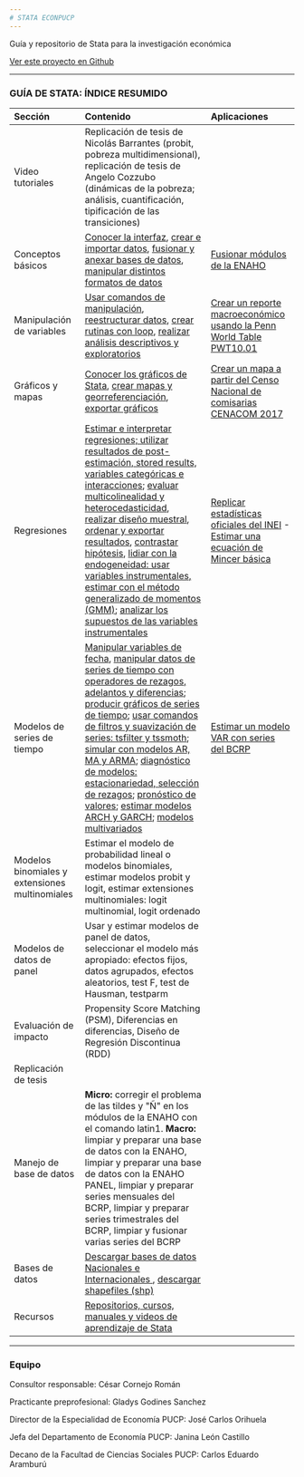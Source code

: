 ```yaml
---
# STATA ECONPUCP 
---
```


Guía y repositorio de Stata para la investigación económica

[Ver este proyecto en Github](https://github.com/EconPUCP/Stata "Ver este proyecto en Github")


---

### GUÍA DE STATA: ÍNDICE RESUMIDO









| Sección | Contenido |  Aplicaciones |  
|:--|:----------------|:------|  
| Video tutoriales  |  Replicación de tesis de Nicolás Barrantes (probit, pobreza multidimensional), replicación de tesis de Angelo Cozzubo (dinámicas de la pobreza; análisis, cuantificación, tipificación de las transiciones) |  |  
| Conceptos básicos   |  [Conocer la interfaz](https://github.com/EconPUCP/Stata/blob/main/Manual%20de%20Stata/Conceptos%20b%C3%A1sicos/1_Interfaz%20de%20stata.md "Conocer la interfaz"), [crear e importar datos](https://github.com/EconPUCP/Stata/blob/main/Manual%20de%20Stata/Conceptos%20b%C3%A1sicos/2_Creaci%C3%B3n%20e%20importaci%C3%B3n%20de%20datos.md "crear e importar datos"), [fusionar y anexar bases de datos](https://github.com/EconPUCP/Stata/blob/main/Manual%20de%20Stata/Conceptos%20b%C3%A1sicos/3_Fusi%C3%B3n%20y%20anexi%C3%B3n%20de%20bases%20de%20datos.md "fusionar y anexar bases de datos"), [manipular distintos formatos de datos](https://github.com/EconPUCP/Stata/blob/main/Manual%20de%20Stata/Conceptos%20b%C3%A1sicos/4_Manipulaci%C3%B3n%20de%20distintos%20formatos%20de%20datos.md "manipular distintos formatos de datos") | [Fusionar módulos de la ENAHO](https://github.com/EconPUCP/Stata/blob/main/Manual%20de%20Stata/Conceptos%20b%C3%A1sicos/Aplicaci%C3%B3n%20Fusi%C3%B3n%20entre%20los%20m%C3%B3dulos%20de%20la%20ENAHO.md "Fusionar módulos de la ENAHO") |  
| Manipulación de variables  | [Usar comandos de manipulación](https://github.com/EconPUCP/Stata/blob/main/Manual%20de%20Stata/Creaci%C3%B3n%2C%20manipulaci%C3%B3n%20y%20descripci%C3%B3n%20de%20variables/1_Comandos%20de%20manipulaci%C3%B3n.md "Usar comandos de manipulación"), [reestructurar datos](https://github.com/EconPUCP/Stata/blob/main/Manual%20de%20Stata/Creaci%C3%B3n%2C%20manipulaci%C3%B3n%20y%20descripci%C3%B3n%20de%20variables/2_Reestructurando%20datos.md "reestructurar datos"), [crear rutinas con loop](https://github.com/EconPUCP/Stata/blob/main/Manual%20de%20Stata/Creaci%C3%B3n%2C%20manipulaci%C3%B3n%20y%20descripci%C3%B3n%20de%20variables/3_Creando_rutinas_con_loops.md "crear rutinas con loop"), [realizar análisis descriptivos y exploratorios](https://github.com/EconPUCP/Stata/blob/main/Manual%20de%20Stata/Creaci%C3%B3n%2C%20manipulaci%C3%B3n%20y%20descripci%C3%B3n%20de%20variables/4_Analisis%20descriptivos%20y%20exploratorios%20de%20los%20datos.md "realizar análisis descriptivos y exploratorios") | [Crear un reporte macroeconómico usando la Penn World Table PWT10.01](https://github.com/EconPUCP/Stata/blob/main/Manual%20de%20Stata/Creaci%C3%B3n%2C%20manipulaci%C3%B3n%20y%20descripci%C3%B3n%20de%20variables/Aplicaci%C3%B3n%20usando%20PWT10.01.md "Crear un reporte macroeconómico usando la Penn World Table PWT10.01") |  
| Gráficos y mapas   | [Conocer los gráficos de Stata](https://github.com/EconPUCP/Stata/blob/main/Manual%20de%20Stata/Gr%C3%A1ficos%20y%20mapas/1_Gr%C3%A1ficos%20de%20Stata.md "Conocer los gráficos de Stata"), [crear mapas y georreferenciación](https://github.com/EconPUCP/Stata/blob/main/Manual%20de%20Stata/Gr%C3%A1ficos%20y%20mapas/2_Mapas%20y%20georreferenciaci%C3%B3n.md "crear mapas y georreferenciación"), [exportar gráficos](https://github.com/EconPUCP/Stata/blob/main/Manual%20de%20Stata/Gr%C3%A1ficos%20y%20mapas/3_Exportar%20gr%C3%A1ficos.md "exportar gráficos") | [Crear un mapa a partir del Censo Nacional de comisarias CENACOM 2017](https://github.com/EconPUCP/Stata/blob/main/Manual%20de%20Stata/Gr%C3%A1ficos%20y%20mapas/4_Aplicaci%C3%B3n.md "Crear un mapa a partir del Censo Nacional de comisarias CENACOM 2017") |  
| Regresiones  | [Estimar e interpretar regresiones; utilizar resultados de post-estimación, stored results, variables categóricas e interacciones](https://github.com/EconPUCP/Stata/blob/main/Manual%20de%20Stata/Modelo%20de%20Regresi%C3%B3n%20lineal/1_Regresiones%20lineales%2C%20diagn%C3%B3stico%20e%20interpretaci%C3%B3n.md "Estimar e interpretar regresiones; utilizar resultados de post-estimación, stored results, variables categóricas e interacciones"); [evaluar multicolinealidad y heterocedasticidad](https://github.com/EconPUCP/Stata/blob/main/Manual%20de%20Stata/Modelo%20de%20Regresi%C3%B3n%20lineal/2_Multicolinealidad%20y%20heterocedasticidad.md "evaluar multicolinealidad y heterocedasticidad"), [realizar diseño muestral](https://github.com/EconPUCP/Stata/blob/main/Manual%20de%20Stata/Modelo%20de%20Regresi%C3%B3n%20lineal/3_Dise%C3%B1o%20muestral.md "realizar diseño muestral"), [ordenar y exportar resultados](https://github.com/EconPUCP/Stata/blob/main/Manual%20de%20Stata/Modelo%20de%20Regresi%C3%B3n%20lineal/5_Exportando%20los%20resultados%20a%20distintos%20formatos.md "ordenar y exportar resultados"), [contrastar hipótesis](https://github.com/EconPUCP/Stata/blob/main/Manual%20de%20Stata/Modelo%20de%20Regresi%C3%B3n%20lineal/6_Constraste%20de%20hip%C3%B3tesis.md "contrastar hipótesis"), [lidiar con la endogeneidad: usar variables instrumentales, estimar con el método generalizado de momentos (GMM)](https://github.com/EconPUCP/Stata/blob/main/Manual%20de%20Stata/Modelo%20de%20Regresi%C3%B3n%20lineal/7_Endogeneidad%20en%20los%20modelos.md "lidiar con la endogeneidad: usar variables instrumentales, estimar con el método generalizado de momentos (GMM)"); [analizar los supuestos de las variables instrumentales](https://github.com/EconPUCP/Stata/blob/main/Manual%20de%20Stata/Modelo%20de%20Regresi%C3%B3n%20lineal/8_Variables%20instrumentales.md "analizar los supuestos de las variables instrumentales") | [Replicar estadísticas oficiales del INEI](https://github.com/EconPUCP/Stata/blob/main/Manual%20de%20Stata/Modelo%20de%20Regresi%C3%B3n%20lineal/4_Aplicaci%C3%B3n%20Replicando%20estadisticas%20oficiales%20del%20INEI.md "Replicar estadísticas oficiales del INEI") - [Estimar una ecuación de Mincer básica](https://github.com/EconPUCP/Stata/blob/main/Manual%20de%20Stata/Modelo%20de%20Regresi%C3%B3n%20lineal/9_Aplicaci%C3%B3n%20Estimaci%C3%B3n%20de%20una%20ecuaci%C3%B3n%20de%20Mincer%20B%C3%A1sica.md "Estimar una ecuación de Mincer básica") |
| Modelos de series de tiempo  | [Manipular variables de fecha](https://github.com/EconPUCP/Stata/blob/main/Manual%20de%20Stata/Modelos%20de%20Series%20de%20tiempo/1_Manipulando%20variables%20de%20fecha.md "Manipular variables de fecha"), [manipular datos de series de tiempo con operadores de rezagos, adelantos y diferencias](https://github.com/EconPUCP/Stata/blob/main/Manual%20de%20Stata/Modelos%20de%20Series%20de%20tiempo/2_Operadores%20de%20rezagos%2C%20adelantos%20y%20diferencias.md "manipular datos de series de tiempo con operadores de rezagos, adelantos y diferencias"); [producir gráficos de series de tiempo](https://github.com/EconPUCP/Stata/blob/main/Manual%20de%20Stata/Modelos%20de%20Series%20de%20tiempo/3_Gr%C3%A1ficos%20de%20series%20de%20tiempo.md "producir gráficos de series de tiempo"); [usar comandos de filtros y suavización de series: tsfilter y tssmoth](https://github.com/EconPUCP/Stata/blob/main/Manual%20de%20Stata/Modelos%20de%20Series%20de%20tiempo/4_Filtros%20y%20suavizaci%C3%B3n%20de%20series.md "usar comandos de filtros y suavización de series: tsfilter y tssmoth"); [simular con modelos AR, MA y ARMA](https://github.com/EconPUCP/Stata/blob/main/Manual%20de%20Stata/Modelos%20de%20Series%20de%20tiempo/5_Modelos%20ARMA.md "simular con modelos AR, MA y ARMA"); [diagnóstico de modelos: estacionariedad, selección de rezagos](https://github.com/EconPUCP/Stata/blob/main/Manual%20de%20Stata/Modelos%20de%20Series%20de%20tiempo/6_Diagn%C3%B3stico%20de%20los%20modelos.md "diagnóstico de modelos: estacionariedad, selección de rezagos"); [pronóstico de valores](https://github.com/EconPUCP/Stata/blob/main/Manual%20de%20Stata/Modelos%20de%20Series%20de%20tiempo/7_Pron%C3%B3sticos.md "pronóstico de valores"); [estimar modelos ARCH y GARCH](https://github.com/EconPUCP/Stata/blob/main/Manual%20de%20Stata/Modelos%20de%20Series%20de%20tiempo/8_ARCH%20y%20GARCH.md "estimar modelos ARCH y GARCH"); [modelos multivariados](https://github.com/EconPUCP/Stata/blob/main/Manual%20de%20Stata/Modelos%20de%20Series%20de%20tiempo/9_Modelos%20Multivariados.md "modelos multivariados") | [Estimar un modelo VAR con series del BCRP](https://github.com/EconPUCP/Stata/blob/main/Manual%20de%20Stata/Modelos%20de%20Series%20de%20tiempo/10_Aplicaci%C3%B3n%20modelo%20VAR%20con%20datos%20del%20BCRP.md "Estimar un modelo VAR con series del BCRP") |  
| Modelos binomiales y extensiones multinomiales  | Estimar el modelo de probabilidad lineal o modelos binomiales, estimar modelos probit y logit, estimar extensiones multinomiales: logit multinomial, logit ordenado |  |   
| Modelos de datos de panel | Usar y estimar modelos de panel de datos, seleccionar el modelo más apropiado: efectos fijos, datos agrupados, efectos aleatorios, test F, test de Hausman, testparm|  |  
| Evaluación de impacto  | Propensity Score Matching (PSM), Diferencias en diferencias, Diseño de Regresión Discontinua (RDD) |  |  
| Replicación de tesis |   |  |  
| Manejo de base de datos  |  **Micro:** corregir el problema de las tildes y "Ñ" en los módulos de la ENAHO con el comando latin1.  **Macro:** limpiar y preparar una base de datos con la ENAHO, limpiar y preparar una base de datos con la ENAHO PANEL, limpiar y preparar series mensuales del BCRP, limpiar y preparar series trimestrales del BCRP, limpiar y fusionar varias series del BCRP |  | 
| Bases de datos | [Descargar bases de datos Nacionales e Internacionales ](https://github.com/EconPUCP/Stata/blob/main/Recursos%20globales/Principales%20bases%20de%20datos%20de%20acceso%20p%C3%BAblico.md "Descargar bases de datos Nacionales e Internacionales "), [descargar shapefiles (shp)](https://github.com/EconPUCP/Stata/blob/main/Recursos%20globales/Principales%20p%C3%A1ginas%20de%20shp.md "descargar shapefiles (shp)")  |  |  
| Recursos  | [Repositorios, cursos, manuales y videos de aprendizaje de Stata](https://github.com/EconPUCP/Stata/blob/main/Recursos%20globales/Otros%20recursos.md "Repositorios, cursos, manuales y videos de aprendizaje de Stata") | |  

----

### Equipo

Consultor responsable: César Cornejo Román

Practicante preprofesional: Gladys Godines Sanchez

Director de la Especialidad de Economía PUCP: José Carlos Orihuela

Jefa del Departamento de Economía PUCP: Janina León Castillo

Decano de la Facultad de Ciencias Sociales PUCP: Carlos Eduardo Aramburú 
